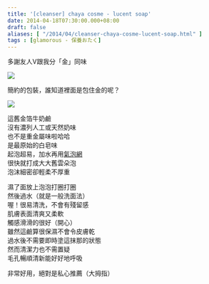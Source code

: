 ```yaml
---
title: '[cleanser] chaya cosme - lucent soap'
date: 2014-04-18T07:30:00.000+08:00
draft: false
aliases: [ "/2014/04/cleanser-chaya-cosme-lucent-soap.html" ]
tags : [glamorous - 保養おたく]
---
```


多謝友人V跟我分「金」同味  

![](/images/chayasoap.jpg)

簡約的包裝，誰知道裡面是包住金的呢？  

![](/images/chayasoap1.jpg)

這舊金箔牛奶鹼  
沒有濃列人工或天然奶味  
也不是重金屬味啦哈哈  
是最原始的白皂味  
起泡超易，加水再用[氣泡網](https://hidie.net/mujinet/)  
很快就打成大大舊雲朵泡  
泡沫細密卻輕柔不厚重  
  
濕了面放上泡泡打圈打圈  
然後過水（就是一般洗面法）  
喔！很易清洗，不會有殘留感  
肌膚表面清爽又柔軟  
觸感滑滑的很好（開心）  
雖然這鹼算很保濕不會令皮膚乾  
過水後不需要即時塗這抹那的狀態  
然而清潔力也不需置疑  
毛孔暢順清新能好好地呼吸  
  
非常好用，絕對是私心推薦（大拇指）
